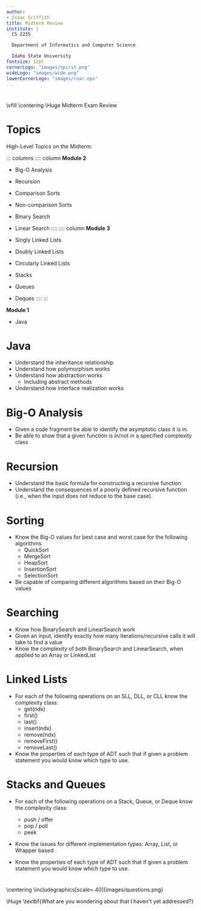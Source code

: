 ```yaml
---
author:
- Isaac Griffith
title: Midterm Review
institute: |
  CS 2235

  Department of Informatics and Computer Science

  Idaho State University
fontsize: 12pt
cornerLogo: "images/spirit.png"
wideLogo: "images/wide.png"
lowerCornerLogo: "images/roar.eps"
...
```


#

\vfill
\centering
\Huge Midterm Exam Review

# Topics

High-Level Topics on the Midterm:

::: columns
:::: column
**Module 2**

* Big-O Analysis
* Recursion
* Comparison Sorts
* Non-comparison Sorts
* Binary Search
* Linear Search
::::
:::: column
**Module 3**

* Singly Linked Lists
* Doubly Linked Lists
* Circularly Linked Lists
* Stacks
* Queues
* Deques
::::
:::

**Module 1**

* Java

# Java

- Understand the inheritance relationship
- Understand how polymorphism works
- Understand how abstraction works
  * Including abstract methods
- Understand how interface realization works

# Big-O Analysis

- Given a code fragment be able to identify the asymptotic class it is in.
- Be able to show that a given function is in/not in a specified complexity class

# Recursion

- Understand the basic formula for constructing a recursive function
- Understand the consequences of a poorly defined recursive function (i.e., when the input does not reduce to the base case).

# Sorting

- Know the Big-O values for best case and worst case for the following algorithms
  * QuickSort
  * MergeSort
  * HeapSort
  * InsertionSort
  * SelectionSort
- Be capable of comparing different algorithms based on their Big-O values

# Searching

- Know how BinarySearch and LinearSearch work
- Given an input, identify exactly how many iterations/recursive calls it will take to find a value
- Know the complexity of both BinarySearch and LinearSearch, when applied to an Array or LinkedList

# Linked Lists

- For each of the following operations on an SLL, DLL, or CLL know the complexity class:
  * get(ndx)
  * first()
  * last()
  * insert(ndx)
  * remove(ndx)
  * removeFirst()
  * removeLast()
- Know the properties of each type of ADT such that if given a problem statement you would know which type to use.

# Stacks and Queues

- For each of the following operations on a Stack, Queue, or Deque know the complexity class:
  * push / offer
  * pop / poll
  * peek

- Know the issues for different implementation types: Array, List, or Wrapper based
- Know the properties of each type of ADT such that if given a problem statement you would know which type to use.

#

\centering
\includegraphics[scale=.40]{images/questions.png}

\Huge \textbf{What are you wondering about that I haven't yet addressed?}
